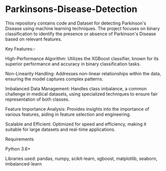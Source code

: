 # Parkinsons-Disease-Detection

This repository contains code and Dataset for detecting Parkinson's Disease using machine learning techniques. The project focuses on binary classification to identify the presence or absence of Parkinson's Disease based on relevant features.

Key Features:-

High-Performance Algorithm: Utilizes the XGBoost classifier, known for its superior performance and accuracy in binary classification tasks.

Non-Linearity Handling: Addresses non-linear relationships within the data, ensuring the model captures complex patterns.

Imbalanced Data Management: Handles class imbalance, a common challenge in medical datasets, using specialized techniques to ensure fair representation of both classes.

Feature Importance Analysis: Provides insights into the importance of various features, aiding in feature selection and engineering.

Scalable and Efficient: Optimized for speed and efficiency, making it suitable for large datasets and real-time applications.

Requirements

Python 3.6+

Libraries used: pandas, numpy, scikit-learn, xgboost, matplotlib, seaborn, imbalanced-learn
